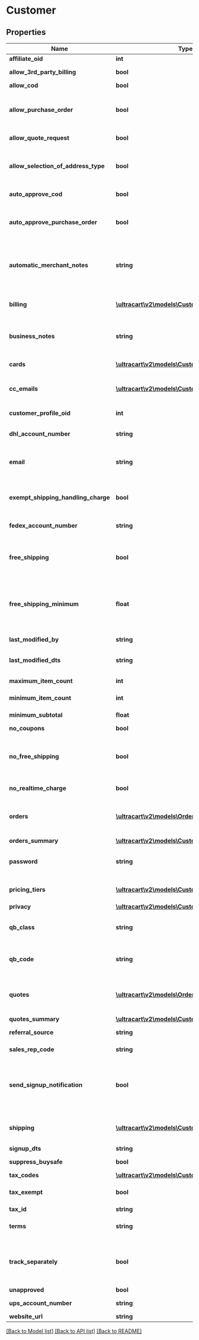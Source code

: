 # Customer

## Properties
Name | Type | Description | Notes
------------ | ------------- | ------------- | -------------
**affiliate_oid** | **int** | Affiliate oid | [optional] 
**allow_3rd_party_billing** | **bool** | Allow 3rd party billing | [optional] 
**allow_cod** | **bool** | Allow COD | [optional] 
**allow_purchase_order** | **bool** | Allow purchase orders by this customer | [optional] 
**allow_quote_request** | **bool** | Allow quote request | [optional] 
**allow_selection_of_address_type** | **bool** | Allow selection of residential or business address type | [optional] 
**auto_approve_cod** | **bool** | Auto approve COD | [optional] 
**auto_approve_purchase_order** | **bool** | Auto approve purchase orders by this customer | [optional] 
**automatic_merchant_notes** | **string** | Automatic merchant notes are added to every order placed | [optional] 
**billing** | [**\ultracart\v2\models\CustomerBilling[]**](CustomerBilling.md) | Billing addresses for this customer | [optional] 
**business_notes** | **string** | Business notes (internally visible only) | [optional] 
**cards** | [**\ultracart\v2\models\CustomerCard[]**](CustomerCard.md) | Credit Cards for this customer | [optional] 
**cc_emails** | [**\ultracart\v2\models\CustomerEmail[]**](CustomerEmail.md) | Additional emails to CC notification | [optional] 
**customer_profile_oid** | **int** | Customer profile object identifier | [optional] 
**dhl_account_number** | **string** | DHL account number | [optional] 
**email** | **string** | Email address of this customer profile | [optional] 
**exempt_shipping_handling_charge** | **bool** | Exempt shipping handling charge | [optional] 
**fedex_account_number** | **string** | FedEx account number | [optional] 
**free_shipping** | **bool** | This customer always receives free shipping | [optional] 
**free_shipping_minimum** | **float** | If free_shipping is true, this is the minimum subtotal required for free shipping | [optional] 
**last_modified_by** | **string** | Last modified by | [optional] 
**last_modified_dts** | **string** | Last modified date | [optional] 
**maximum_item_count** | **int** | Maximum item count | [optional] 
**minimum_item_count** | **int** | Minimum item count | [optional] 
**minimum_subtotal** | **float** | Minimum subtotal | [optional] 
**no_coupons** | **bool** | No coupons | [optional] 
**no_free_shipping** | **bool** | No free shipping regardless of coupons or item level settings | [optional] 
**no_realtime_charge** | **bool** | No realtime charge | [optional] 
**orders** | [**\ultracart\v2\models\Order[]**](Order.md) | Orders associated with this customer profile | [optional] 
**orders_summary** | [**\ultracart\v2\models\CustomerOrdersSummary**](CustomerOrdersSummary.md) |  | [optional] 
**password** | **string** | Password (may only be set, never read) | [optional] 
**pricing_tiers** | [**\ultracart\v2\models\CustomerPricingTier[]**](CustomerPricingTier.md) | Pricing tiers for this customer | [optional] 
**privacy** | [**\ultracart\v2\models\CustomerPrivacy**](CustomerPrivacy.md) |  | [optional] 
**qb_class** | **string** | QuickBooks class to import this customer as | [optional] 
**qb_code** | **string** | QuickBooks name to import this customer as | [optional] 
**quotes** | [**\ultracart\v2\models\Order[]**](Order.md) | Quotes associated with this customer profile | [optional] 
**quotes_summary** | [**\ultracart\v2\models\CustomerQuotesSummary**](CustomerQuotesSummary.md) |  | [optional] 
**referral_source** | **string** | Referral Source | [optional] 
**sales_rep_code** | **string** | Sales rep code | [optional] 
**send_signup_notification** | **bool** | Send signup notification, if true during customer creation, will send a notification. | [optional] 
**shipping** | [**\ultracart\v2\models\CustomerShipping[]**](CustomerShipping.md) | Shipping addresses for this customer | [optional] 
**signup_dts** | **string** | Signup date | [optional] 
**suppress_buysafe** | **bool** | Suppress buySAFE | [optional] 
**tax_codes** | [**\ultracart\v2\models\CustomerTaxCodes**](CustomerTaxCodes.md) |  | [optional] 
**tax_exempt** | **bool** | True if the customer is tax exempt | [optional] 
**tax_id** | **string** | Tax ID | [optional] 
**terms** | **string** | Terms for this customer | [optional] 
**track_separately** | **bool** | True if the customer should be tracked separately in QuickBooks | [optional] 
**unapproved** | **bool** | Unapproved | [optional] 
**ups_account_number** | **string** | UPS account number | [optional] 
**website_url** | **string** | Website url | [optional] 

[[Back to Model list]](../README.md#documentation-for-models) [[Back to API list]](../README.md#documentation-for-api-endpoints) [[Back to README]](../README.md)


